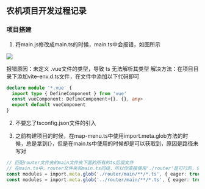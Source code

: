 ## 农机项目开发过程记录

### 项目搭建

1. 将main.js修改成main.ts的时候，main.ts中会报错，如图所示

![](D:\p-t-job\农业地图\agricultural\src\assets\images\project-issues\项目搭建错误.png)

报错原因：未定义 .vue文件的类型，导致 ts 无法解析其类型
解决方法：在项目目录下添加vite-env.d.ts文件，在文件中添加以下代码即可

```ts
declare module '*.vue' {
  import type { DefineComponent } from 'vue'
  const vueComponent: DefineComponent<{}, {}, any>
  export default vueComponent
}
```

2. 不要忘了tsconfig.json文件的引入

3. 之前构建项目的时候，在map-menu.ts中使用import.meta.glob方法的时候，总是拿到{}，但是在main.ts中使用的时候却是可以获取到，原因是路径未写对

```ts
// 匹配router文件夹的main文件夹下面的所有的ts后缀文件
// 在main.ts中，router文件夹和main.ts同级，所以你直接使用'./router'是可行的，但是在map-menu.ts中，router文件夹是在map-menu.ts的上层目录，所以你用'./router'肯定获取不到
const modules = import.meta.glob('./router/main/**/*.ts', { eager: true }) // in main.ts
const modules = import.meta.glob('../router/main/**/*.ts', { eager: true }) // in map-menu.ts
```
